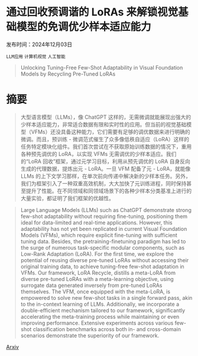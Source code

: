 # 通过回收预调谐的 LoRAs 来解锁视觉基础模型的免调优少样本适应能力

发布时间：2024年12月03日

`LLM应用` `计算机视觉` `人工智能`

> Unlocking Tuning-Free Few-Shot Adaptability in Visual Foundation Models by Recycling Pre-Tuned LoRAs

# 摘要

> 大型语言模型（LLMs），像 ChatGPT 这样的，无需微调就能展现出强大的少样本适应能力，非常适合数据有限和实时性的应用。但当前的视觉基础模型（VFMs）还没具备这种能力，它们需要有足够的调优数据来进行明确的微调。而且，预训练 - 微调范式催生了众多像低秩自适应（LoRA）这样的任务特定模块化组件。我们首次尝试在不获取原始训练数据的情况下，重用各种预先调优的 LoRA，以实现 VFMs 无需调优的少样本适应。我们的“LoRA 回收”框架，通过元学习目标，利用从预先调优的 LoRA 自身反向生成的代理数据，提炼出元 - LoRA。一旦 VFM 配备了元 - LoRA，就能像 LLMs 的上下文学习那样，在单次前向传递中解决新的少样本任务。另外，我们为框架引入了一种双重高效机制，大大加快了元训练进程，同时保持甚至提升了性能。在不同领域和同领域场景下的各种少样本分类基准上进行的大量实验，都证明了我们框架的优越性。

> Large Language Models (LLMs) such as ChatGPT demonstrate strong few-shot adaptability without requiring fine-tuning, positioning them ideal for data-limited and real-time applications. However, this adaptability has not yet been replicated in current Visual Foundation Models (VFMs), which require explicit fine-tuning with sufficient tuning data. Besides, the pretraining-finetuning paradigm has led to the surge of numerous task-specific modular components, such as Low-Rank Adaptation (LoRA). For the first time, we explore the potential of reusing diverse pre-tuned LoRAs without accessing their original training data, to achieve tuning-free few-shot adaptation in VFMs. Our framework, LoRA Recycle, distills a meta-LoRA from diverse pre-tuned LoRAs with a meta-learning objective, using surrogate data generated inversely from pre-tuned LoRAs themselves. The VFM, once equipped with the meta-LoRA, is empowered to solve new few-shot tasks in a single forward pass, akin to the in-context learning of LLMs. Additionally, we incorporate a double-efficient mechanism tailored to our framework, significantly accelerating the meta-training process while maintaining or even improving performance. Extensive experiments across various few-shot classification benchmarks across both in- and cross-domain scenarios demonstrate the superiority of our framework.

[Arxiv](https://arxiv.org/abs/2412.02220)